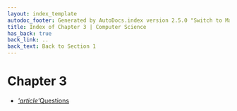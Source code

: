 ```yaml
---
layout: index_template
autodoc_footer: Generated by AutoDocs.index version 2.5.0 "Switch to Material Icons" ⓒ Starwort, 2020
title: Index of Chapter 3 | Computer Science
has_back: true
back_link: ..
back_text: Back to Section 1
---
```


# **Chapter 3**

- <a href='./questions.md'><i title='MD file' class="material-icons">'article'</i>Questions</a>
